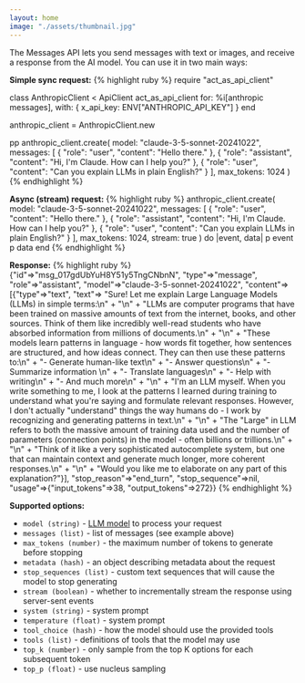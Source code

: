 ```yaml
---
layout: home
image: "./assets/thumbnail.jpg"
---
```


The Messages API lets you send messages with text or images, and receive a response from the AI model. You can use it in two main ways:

**Simple sync request:**
{% highlight ruby %}
require "act_as_api_client"

class AnthropicClient < ApiClient
  act_as_api_client for: %i[anthropic messages],
                    with: { x_api_key: ENV["ANTHROPIC_API_KEY"] }
end

anthropic_client = AnthropicClient.new

pp anthropic_client.create(
  model: "claude-3-5-sonnet-20241022",
  messages: [
    { "role": "user", "content": "Hello there." },
    { "role": "assistant", "content": "Hi, I'm Claude. How can I help you?" },
    { "role": "user", "content": "Can you explain LLMs in plain English?" }
  ],
  max_tokens: 1024
)
{% endhighlight %}

**Async (stream) request:**
{% highlight ruby %}
anthropic_client.create(
  model: "claude-3-5-sonnet-20241022",
  messages: [
    { "role": "user", "content": "Hello there." },
    { "role": "assistant", "content": "Hi, I'm Claude. How can I help you?" },
    { "role": "user", "content": "Can you explain LLMs in plain English?" }
  ],
  max_tokens: 1024,
  stream: true
) do |event, data|
  p event
  p data
end
{% endhighlight %}

**Response:**
{% highlight ruby %}
{"id"=>"msg_017gdUbYuH8Y51y5TngCNbnN",
 "type"=>"message",
 "role"=>"assistant",
 "model"=>"claude-3-5-sonnet-20241022",
 "content"=>
  [{"type"=>"text",
    "text"=>
     "Sure! Let me explain Large Language Models (LLMs) in simple terms:\n" +
     "\n" +
     "LLMs are computer programs that have been trained on massive amounts of text from the internet, books, and other sources. Think of them like incredibly well-read students who have absorbed information from millions of documents.\n" +
     "\n" +
     "These models learn patterns in language - how words fit together, how sentences are structured, and how ideas connect. They can then use these patterns to:\n" +
     "- Generate human-like text\n" +
     "- Answer questions\n" +
     "- Summarize information \n" +
     "- Translate languages\n" +
     "- Help with writing\n" +
     "- And much more\n" +
     "\n" +
     "I'm an LLM myself. When you write something to me, I look at the patterns I learned during training to understand what you're saying and formulate relevant responses. However, I don't actually \"understand\" things the way humans do - I work by recognizing and generating patterns in text.\n" +
     "\n" +
     "The \"Large\" in LLM refers to both the massive amount of training data used and the number of parameters (connection points) in the model - often billions or trillions.\n" +
     "\n" +
     "Think of it like a very sophisticated autocomplete system, but one that can maintain context and generate much longer, more coherent responses.\n" +
     "\n" +
     "Would you like me to elaborate on any part of this explanation?"}],
 "stop_reason"=>"end_turn",
 "stop_sequence"=>nil,
 "usage"=>{"input_tokens"=>38, "output_tokens"=>272}}
{% endhighlight %}

**Supported options:**
- `model (string)` - [LLM model](https://docs.anthropic.com/en/docs/about-claude/models) to process your request
- `messages (list)` - list of messages (see example above)
- `max_tokens (number)` - the maximum number of tokens to generate before stopping
- `metadata (hash)` - an object describing metadata about the request
- `stop_sequences (list)` - custom text sequences that will cause the model to stop generating
- `stream (boolean)` - whether to incrementally stream the response using server-sent events
- `system (string)` - system prompt
- `temperature (float)` - system prompt
- `tool_choice (hash)` - how the model should use the provided tools
- `tools (list)` - definitions of tools that the model may use
- `top_k (number)` - only sample from the top K options for each subsequent token
- `top_p (float)` - use nucleus sampling
